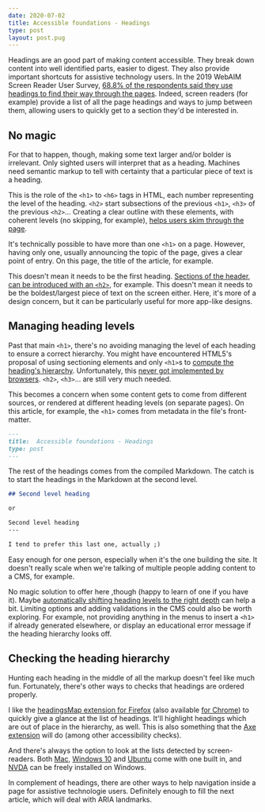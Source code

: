 ```yaml
---
date: 2020-07-02
title: Accessible foundations - Headings
type: post
layout: post.pug
---
```

Headings are an good part of making content accessible. They break down content into well identified parts, easier to digest. They also provide important shortcuts for assistive technology users. In the 2019 WebAIM Screen Reader User Survey, [68.8% of the respondents said they use headings to find their way through the pages][webaim-survey-headings]. Indeed, screen readers (for example) provide a list of all the page headings and ways to jump between them, allowing users to quickly get to a section they'd be interested in.

No magic
---

For that to happen, though, making some text larger and/or bolder is irrelevant. Only sighted users will interpret that as a heading. Machines need semantic markup to tell with certainty that a particular piece of text is a heading.

This is the role of the `<h1>` to `<h6>` tags in HTML, each number representing the level of the heading. `<h2>` start subsections of the previous `<h1>`, `<h3>` of the previous `<h2>`... Creating a clear outline with these elements, with coherent levels (no skipping, for example), [helps users skim through the page][webaim-survey-heading-levels].

It's technically possible to have more than one `<h1>` on a page. However, having only one, usually announcing the topic of the page, gives a clear point of entry. On this page, the title of the article, for example. 

This doesn't mean it needs to be the first heading. [Sections of the header, can be introduced with an `<h2>`][w3c-headings], for example. This doesn't mean it needs to be the boldest/largest piece of text on the screen either. Here, it's more of a design concern, but it can be particularly useful for more app-like designs.

Managing heading levels
---

Past that main `<h1>`, there's no avoiding managing the level of each heading to ensure a correct hierarchy. You might have encountered HTML5's proposal of using sectioning elements and only `<h1>`s to [compute the heading's hierarchy][outline-algorithm]. Unfortunately, this [never got implemented by browsers][no-outline-algorithm]. `<h2>`, `<h3>`... are still very much needed.

This becomes a concern when some content gets to come from different sources, or rendered at different heading levels (on separate pages). On this article, for example, the `<h1>` comes from metadata in the file's front-matter.

```md
---
title:  Accessible foundations - Headings
type: post
---
```

The rest of the headings comes from the compiled Markdown. The catch is to start the headings in the Markdown at the second level.

```md
## Second level heading

or

Second level heading
---

I tend to prefer this last one, actually ;)
```

Easy enough for one person, especially when it's the one building the site. It doesn't really scale when we're talking of multiple people adding content to a CMS, for example. 

No magic solution to offer here ,though (happy to learn of one if you have it). Maybe [automatically shifting heading levels to the right depth][heading-levels-shifting] can help a bit. Limiting options and adding validations in the CMS could also be worth exploring. For example, not providing anything in the menus to insert a `<h1>` if already generated elsewhere, or display an educational error message if the heading hierarchy looks off.

Checking the heading hierarchy
---

Hunting each heading in the middle of all the markup doesn't feel like much fun. Fortunately, there's other ways to checks that headings are ordered properly.

I like the [headingsMap extension for Firefox][headingsmap-firefox] (also available [for Chrome][headingsmap-chrome]) to quickly give a glance at the list of headings. It'll highlight headings which are out of place in the hierarchy, as well. This is also something that the [Axe extension][axe] will do (among other accessibility checks).

And there's always the option to look at the lists detected by screen-readers. Both [Mac][voiceover], [Windows 10][narrator] and [Ubuntu][orca] come with one built in, and [NVDA][nvda] can be freely installed on Windows.
  
In complement of headings, there are other ways to help navigation inside a page for assistive technologie users. Definitely enough to fill the next article, which will deal with ARIA landmarks.

[webaim-survey-headings]: https://webaim.org/projects/screenreadersurvey8/#finding
[google-multiple-h1]: https://www.youtube.com/watch?v=zyqJJXWk0gk&list=PLKoqnv2vTMUM9wKeb-Gvm8bgpFM72yiXw
[webaim-survey-heading-levels]: https://webaim.org/projects/screenreadersurvey8/#heading
[w3c-headings]: https://www.w3.org/WAI/tutorials/page-structure/headings/#main-heading-after-navigation
[outline-algorithm]: https://html.spec.whatwg.org/multipage/sections.html#outline
[no-outline-algorithm]: https://adrianroselli.com/2016/08/there-is-no-document-outline-algorithm.html
[heading-levels-shifting]: https://github.com/cgillions/to-fro/blob/e98d889aaf909d68cc7126672bed0bd771ea6844/src/markup_help/templatetags/headings.py
[axe]: https://www.deque.com/axe/
[headingsmap-firefox]: https://addons.mozilla.org/en/firefox/addon/headingsmap/
[headingsmap-chrome]: https://chrome.google.com/webstore/detail/headingsmap/flbjommegcjonpdmenkdiocclhjacmbi
[voiceover]: https://help.apple.com/voiceover/mac/
[narrator]: https://support.microsoft.com/en-us/help/22798/windows-10-complete-guide-to-narrator
[orca]: https://help.gnome.org/users/orca/stable/index.html.en
[nvda]: https://www.nvaccess.org/download/
